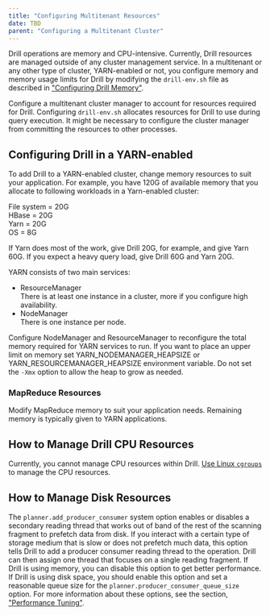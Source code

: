 ```yaml
---
title: "Configuring Multitenant Resources"
date: TBD 
parent: "Configuring a Multitenant Cluster"
---
```

Drill operations are memory and CPU-intensive. Currently, Drill resources are managed outside of any cluster management service. In a multitenant or any other type of cluster, YARN-enabled or not, you configure memory and memory usage limits for Drill by modifying the `drill-env.sh` file as described in ["Configuring Drill Memory"]({{site.baseurl}}/docs/configuring-drill-memory).

Configure a multitenant cluster manager to account for resources required for Drill. Configuring `drill-env.sh` allocates resources for Drill to use during query execution. It might be necessary to configure the cluster manager from committing the resources to other processes.

## Configuring Drill in a YARN-enabled

To add Drill to a YARN-enabled cluster, change memory resources to suit your application. For example, you have 120G of available memory that you allocate to following workloads in a Yarn-enabled cluster:

File system = 20G  
HBase = 20G  
Yarn = 20G  
OS = 8G  

If Yarn does most of the work, give Drill 20G, for example, and give Yarn 60G. If you expect a heavy query load, give Drill 60G and Yarn 20G.

YARN consists of two main services:

* ResourceManager  
  There is at least one instance in a cluster, more if you configure high availability.  
* NodeManager  
  There is one instance per node. 

Configure NodeManager and ResourceManager to reconfigure the total memory required for YARN services to run. If you want to place an upper limit on memory set YARN_NODEMANAGER_HEAPSIZE or YARN_RESOURCEMANAGER_HEAPSIZE environment variable. Do not set the `-Xmx` option to allow the heap to grow as needed.

### MapReduce Resources

Modify MapReduce memory to suit your application needs. Remaining memory is typically given to YARN applications. 

## How to Manage Drill CPU Resources
Currently, you cannot manage CPU resources within Drill. [Use Linux `cgroups`](http://en.wikipedia.org/wiki/Cgroups) to manage the CPU resources.

## How to Manage Disk Resources

The `planner.add_producer_consumer` system option enables or disables a secondary reading thread that works out of band of the rest of the scanning fragment to prefetch data from disk. If you interact with a certain type of storage medium that is slow or does not prefetch much data, this option tells Drill to add a producer consumer reading thread to the operation. Drill can then assign one thread that focuses on a single reading fragment. If Drill is using memory, you can disable this option to get better performance. If Drill is using disk space, you should enable this option and set a reasonable queue size for the `planner.producer_consumer_queue_size` option. For more information about these options, see the section, ["Performance Tuning"](/docs/performance-tuning-introduction/).
